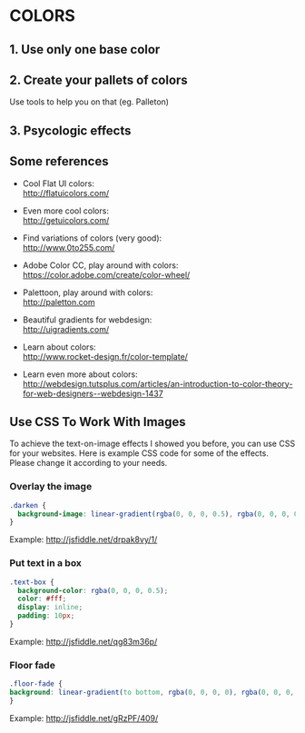 # COLORS

## 1. Use only one base color

## 2. Create your pallets of colors

Use tools to help you on that (eg. Palleton)

## 3. Psycologic effects

## Some references

- Cool Flat UI colors:  
  http://flatuicolors.com/

- Even more cool colors:  
  http://getuicolors.com/

- Find variations of colors (very good):  
  http://www.0to255.com/

- Adobe Color CC, play around with colors:  
  https://color.adobe.com/create/color-wheel/

- Palettoon, play around with colors:  
  http://paletton.com

- Beautiful gradients for webdesign:  
  http://uigradients.com/

- Learn about colors:  
  http://www.rocket-design.fr/color-template/

- Learn even more about colors:  
  http://webdesign.tutsplus.com/articles/an-introduction-to-color-theory-for-web-designers--webdesign-1437

## Use CSS To Work With Images

To achieve the text-on-image effects I showed you before, you can use CSS for your websites. Here is example CSS code for some of the effects. Please change it according to your needs.

### **Overlay the image**

```CSS
.darken {
  background-image: linear-gradient(rgba(0, 0, 0, 0.5), rgba(0, 0, 0, 0.5)), url(YOUR IMAGE HERE);
}
```

Example: http://jsfiddle.net/drpak8vy/1/

### **Put text in a box**

```CSS
.text-box {
  background-color: rgba(0, 0, 0, 0.5);
  color: #fff;
  display: inline;
  padding: 10px;
}
```

Example: http://jsfiddle.net/qg83m36p/

### **Floor fade**

```CSS
.floor-fade {
background: linear-gradient(to bottom, rgba(0, 0, 0, 0), rgba(0, 0, 0, 0.6) ), url(YOUR IMAGE HERE);
}
```

Example: http://jsfiddle.net/gRzPF/409/
